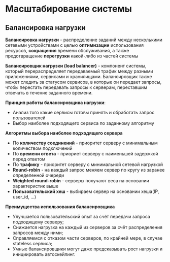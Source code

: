 # Масштабирование системы
## Балансировка нагрузки
**Балансировка нагрузки** - распределение заданий между несколькими сетевыми устройствами с целью **оптимизации** использования ресурсов, **сокращения** времени обслуживания, а также предотвращение **перегрузки** какой-либо из частей системы

**Балансировщик нагрузки (load balancer)** - компонент системы, который перераспределяет передаваемый трафик между разными приложениями, сервисами и хранилищами. Балансировщик также может следить за статусом сервисов, в которые он передает запросы, чтобы перестать передавать запросы к серверам, переставшим отвечать в течение заданного времени.

**Принцип работы балансировщика нагрузки**:
- Анализ того какие сервисы готовы принять и обработать запрос пользователей
- Выбор наиболее подходящего сервиса по заданному алгоритму

**Алгоритмы выбора наиболее подходящего сервера**
- По **количеству соединений** - приоритет серверу с минимальным количеством подключений
- По **времени ответа** - приориет серверу с наименьшей задержкой перед ответом
- По **трафику** - приоритет серверу с минимальной сетевой нагрузкой
- **Round-robin** - на каждый запрос меняем сервер по кругу из заранее определенной очереди
- **Weighted round-robin** - серверы получают веса на основании характеристик выше
- **Пользовательский хеш** - выбираем сервер на основании хеша(IP, user_id, ...)
  
**Преимущества использования балансировщика**
- Улучшается пользовательский опыт за счёт передачи запроса подходящему серверу;
- Снижается нагрузка на каждый из серверов за счёт распределения запросов между ними;
- Справляемся с отказом части серверов, по крайней мере, в случае stateless сервиса;
- Умные балансировщики могут даже предсказывать рост нагрузки и инициировать автоскейлинг.